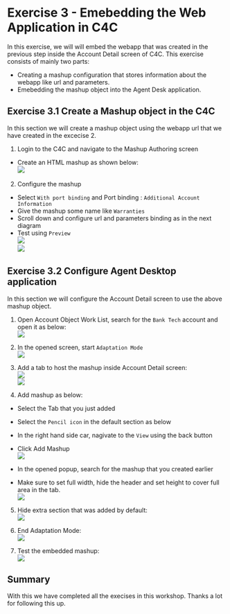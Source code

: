 # Exercise 3 - Emebedding the Web Application in C4C

In this exercise, we will will embed the webapp that was created in the previous step inside the Account Detail screen of C4C. This exercise consists of mainly two parts:
- Creating a mashup configuration that stores information about the webapp like url and parameters.
- Emebedding the mashup object into the Agent Desk application.  

## Exercise 3.1 Create a Mashup object in the C4C

In this section we will create a mashup object using the webapp url that we have created in the excecise 2.  

1. Login to the C4C and navigate to the Mashup Authoring screen
  - Create an HTML mashup as shown below:
 <br>![](/exercises/ex3/images/03_01_01_CreateMashup.png)

2. Configure the mashup
  - Select `With port binding` and Port binding : `Additional Account Information`
  - Give the mashup some name like `Warranties` 
  - Scroll down and configure url and parameters binding as in the next diagram
  - Test using `Preview` 
 <br>![](/exercises/ex3/images/03_01_02_CreateMashup.png)
 <br>![](/exercises/ex3/images/03_01_03_CreateMashup.png)

## Exercise 3.2 Configure Agent Desktop application
 
In this section we will configure the Account Detail screen to use the above mashup object.

1. Open Account Object Work List, search for the `Bank Tech` account and open it as below:
 <br>![](/exercises/ex3/images/03_02_01_OpenAccounts.png)

2. In the opened screen, start `Adaptation Mode`
 <br>![](/exercises/ex3/images/03_02_02_StartAdaptationMode.png)

3. Add a tab to host the mashup inside Account Detail screen:
 <br>![](/exercises/ex3/images/03_02_03_AddTab.png)
 <br>![](/exercises/ex3/images/03_02_04_AddTab2.png)

4. Add mashup as below:
  - Select the Tab that you just added
  - Select the `Pencil icon` in the default section as below 
  - In the right hand side car, nagivate to the `View` using the back button 
  - Click Add Mashup
 <br>![](/exercises/ex3/images/03_02_05_AddMashup.png)
  
  - In the opened popup, search for the mashup that you created earlier 
  - Make sure to set full width, hide the header and set height to cover full area in the tab.
 <br>![](/exercises/ex3/images/03_02_06_AddMashup2.png)

5. Hide extra section that was added by default:
 <br>![](/exercises/ex3/images/03_02_07_HideExtraSection.png) 

6. End Adaptation Mode:
 <br>![](/exercises/ex3/images/03_02_08_EndAdaptationMode.png) 

7. Test the embedded mashup:
 <br>![](/exercises/ex3/images/03_02_09_TestApplication.png) 
## Summary
 With this we have completed all the execises in this workshop. Thanks a lot for following this up. 
